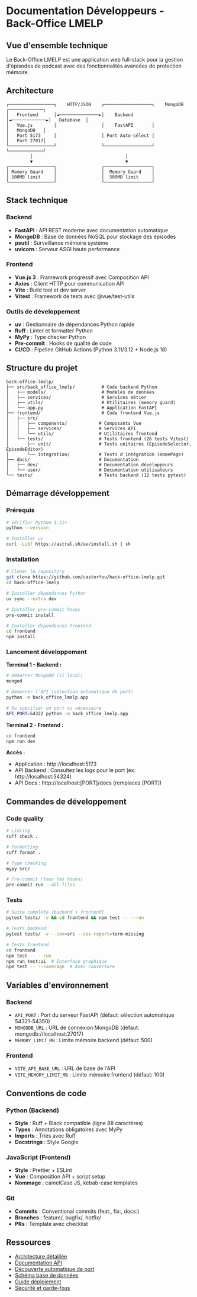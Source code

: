 # Documentation Développeurs - Back-Office LMELP

## Vue d'ensemble technique

Le Back-Office LMELP est une application web full-stack pour la gestion d'épisodes de podcast avec des fonctionnalités avancées de protection mémoire.

## Architecture

```
┌─────────────────┐    HTTP/JSON    ┌──────────────────┐    MongoDB    ┌─────────────┐
│   Frontend      │◄───────────────►│    Backend       │◄─────────────►│   Database  │
│   Vue.js        │                 │    FastAPI       │               │   MongoDB   │
│   Port 5173     │                 │ Port Auto-sélect │               │   Port 27017│
└─────────────────┘                 └──────────────────┘               └─────────────┘
         │                                   │
         ▼                                   ▼
┌─────────────────┐                 ┌──────────────────┐
│ Memory Guard    │                 │  Memory Guard    │
│ 100MB limit     │                 │  500MB limit     │
└─────────────────┘                 └──────────────────┘
```

## Stack technique

### Backend
- **FastAPI** : API REST moderne avec documentation automatique
- **MongoDB** : Base de données NoSQL pour stockage des épisodes
- **psutil** : Surveillance mémoire système
- **uvicorn** : Serveur ASGI haute performance

### Frontend
- **Vue.js 3** : Framework progressif avec Composition API
- **Axios** : Client HTTP pour communication API
- **Vite** : Build tool et dev server
- **Vitest** : Framework de tests avec @vue/test-utils

### Outils de développement
- **uv** : Gestionnaire de dépendances Python rapide
- **Ruff** : Linter et formatter Python
- **MyPy** : Type checker Python
- **Pre-commit** : Hooks de qualité de code
- **CI/CD** : Pipeline GitHub Actions (Python 3.11/3.12 + Node.js 18)

## Structure du projet

```
back-office-lmelp/
├── src/back_office_lmelp/          # Code backend Python
│   ├── models/                     # Modèles de données
│   ├── services/                   # Services métier
│   ├── utils/                      # Utilitaires (memory guard)
│   └── app.py                      # Application FastAPI
├── frontend/                       # Code frontend Vue.js
│   ├── src/
│   │   ├── components/            # Composants Vue
│   │   ├── services/              # Services API
│   │   └── utils/                 # Utilitaires frontend
│   └── tests/                     # Tests frontend (26 tests Vitest)
│       ├── unit/                  # Tests unitaires (EpisodeSelector, EpisodeEditor)
│       └── integration/           # Tests d'intégration (HomePage)
├── docs/                          # Documentation
│   ├── dev/                       # Documentation développeurs
│   └── user/                      # Documentation utilisateurs
└── tests/                         # Tests backend (12 tests pytest)
```

## Démarrage développement

### Prérequis
```bash
# Vérifier Python 3.11+
python --version

# Installer uv
curl -LsSf https://astral.sh/uv/install.sh | sh
```

### Installation
```bash
# Cloner le repository
git clone https://github.com/castorfou/back-office-lmelp.git
cd back-office-lmelp

# Installer dépendances Python
uv sync --extra dev

# Installer pre-commit hooks
pre-commit install

# Installer dépendances frontend
cd frontend
npm install
```

### Lancement développement

**Terminal 1 - Backend :**
```bash
# Démarrer MongoDB (si local)
mongod

# Démarrer l'API (sélection automatique de port)
python -m back_office_lmelp.app

# Ou spécifier un port si nécessaire
API_PORT=54322 python -m back_office_lmelp.app
```

**Terminal 2 - Frontend :**
```bash
cd frontend
npm run dev
```

**Accès :**
- Application : http://localhost:5173
- API Backend : Consultez les logs pour le port (ex: http://localhost:54324)
- API Docs : http://localhost:[PORT]/docs (remplacez [PORT])

## Commandes de développement

### Code quality
```bash
# Linting
ruff check .

# Formatting
ruff format .

# Type checking
mypy src/

# Pre-commit (tous les hooks)
pre-commit run --all-files
```

### Tests
```bash
# Suite complète (backend + frontend)
pytest tests/ -v && cd frontend && npm test -- --run

# Tests backend
pytest tests/ -v --cov=src --cov-report=term-missing

# Tests frontend
cd frontend
npm test -- --run
npm run test:ui  # Interface graphique
npm test -- --coverage  # Avec couverture
```

## Variables d'environnement

### Backend
- `API_PORT` : Port du serveur FastAPI (défaut: sélection automatique 54321-54350)
- `MONGODB_URL` : URL de connexion MongoDB (défaut: mongodb://localhost:27017)
- `MEMORY_LIMIT_MB` : Limite mémoire backend (défaut: 500)

### Frontend
- `VITE_API_BASE_URL` : URL de base de l'API
- `VITE_MEMORY_LIMIT_MB` : Limite mémoire frontend (défaut: 100)

## Conventions de code

### Python (Backend)
- **Style** : Ruff + Black compatible (ligne 88 caractères)
- **Types** : Annotations obligatoires avec MyPy
- **Imports** : Triés avec Ruff
- **Docstrings** : Style Google

### JavaScript (Frontend)
- **Style** : Prettier + ESLint
- **Vue** : Composition API + script setup
- **Nommage** : camelCase JS, kebab-case templates

### Git
- **Commits** : Conventional commits (feat:, fix:, docs:)
- **Branches** : feature/, bugfix/, hotfix/
- **PRs** : Template avec checklist

## Ressources

- [Architecture détaillée](architecture.md)
- [Documentation API](api.md)
- [Découverte automatique de port](port-discovery.md)
- [Schéma base de données](database.md)
- [Guide déploiement](deployment.md)
- [Sécurité et garde-fous](security.md)
